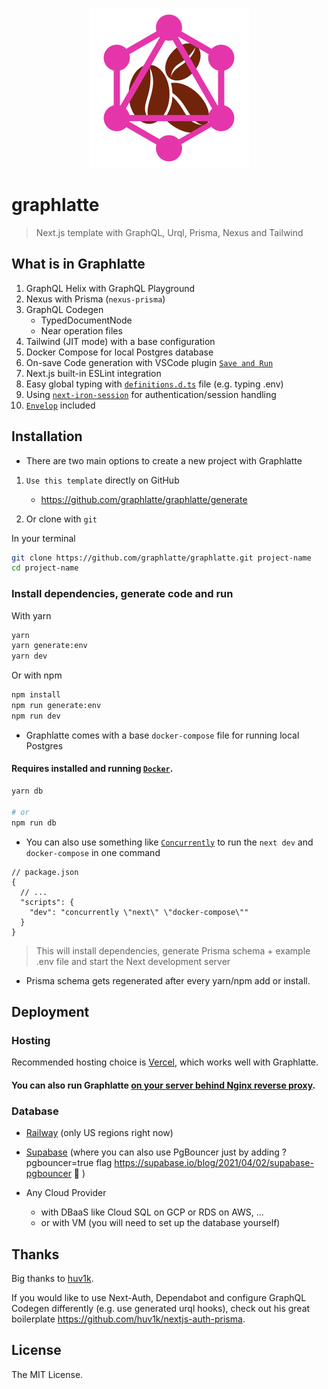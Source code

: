 <p align="center">
   <img width="256" src="public/graphlatte.svg" alt="Graphlatte logo" />
</p>

# graphlatte

> Next.js template with GraphQL, Urql, Prisma, Nexus and Tailwind

## What is in Graphlatte

1. GraphQL Helix with GraphQL Playground
2. Nexus with Prisma (`nexus-prisma`)
3. GraphQL Codegen
   - TypedDocumentNode
   - Near operation files
4. Tailwind (JIT mode) with a base configuration
5. Docker Compose for local Postgres database
6. On-save Code generation with VSCode plugin [`Save and Run`](https://marketplace.visualstudio.com/items?itemName=wk-j.save-and-run)
7. Next.js built-in ESLint integration
8. Easy global typing with [`definitions.d.ts`](https://github.com/graphlatte/graphlatte/blob/main/src/config/definitions.d.ts) file (e.g. typing .env)
9. Using [`next-iron-session`](https://github.com/vvo/next-iron-session) for authentication/session handling
10. [`Envelop`](https://github.com/dotansimha/envelop) included

## Installation

- There are two main options to create a new project with Graphlatte

1. `Use this template` directly on GitHub

   - https://github.com/graphlatte/graphlatte/generate

2. Or clone with `git`

In your terminal

```bash
git clone https://github.com/graphlatte/graphlatte.git project-name
cd project-name
```

### Install dependencies, generate code and run

With yarn

```bash
yarn
yarn generate:env
yarn dev
```

Or with npm

```bash
npm install
npm run generate:env
npm run dev
```

- Graphlatte comes with a base `docker-compose` file for running local Postgres

#### Requires installed and running [`Docker`](https://docs.docker.com/get-docker).

```bash
yarn db

# or
npm run db
```

- You can also use something like [`Concurrently`](https://github.com/kimmobrunfeldt/concurrently) to run the `next dev` and `docker-compose` in one command

```jsonc
// package.json
{
  // ...
  "scripts": {
    "dev": "concurrently \"next\" \"docker-compose\""
  }
}
```

> This will install dependencies, generate Prisma schema + example .env file and start the Next development server

- Prisma schema gets regenerated after every yarn/npm add or install.

## Deployment

### Hosting

Recommended hosting choice is [Vercel](https://vercel.com/), which works well with Graphlatte.

#### You can also run Graphlatte [on your server behind Nginx reverse proxy](https://gist.github.com/graphlatte/2a9567eb51b83dfef48efce02ef3ab06).

### Database

- [Railway](https://railway.app/) (only US regions right now)
- [Supabase](https://supabase.io/) (where you can also use PgBouncer just by adding ?pgbouncer=true flag https://supabase.io/blog/2021/04/02/supabase-pgbouncer 🤯 )

- Any Cloud Provider

  - with DBaaS like Cloud SQL on GCP or RDS on AWS, ...
  - or with VM (you will need to set up the database yourself)

## Thanks

Big thanks to [huv1k](https://github.com/huv1k).

If you would like to use Next-Auth, Dependabot and configure GraphQL Codegen differently (e.g. use generated urql hooks), check out his great boilerplate https://github.com/huv1k/nextjs-auth-prisma.

## License

The MIT License.
